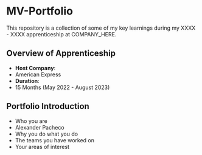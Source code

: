 # MV-Portfolio

This repository is a collection of some of my key learnings during my XXXX - XXXX apprenticeship at COMPANY_HERE.

## Overview of Apprenticeship
- **Host Company**:
- American Express
- **Duration**:
- 15 Months (May 2022 - August 2023)

## Portfolio Introduction
- Who you are
- Alexander Pacheco
- Why you do what you do
- The teams you have worked on
- Your areas of interest
